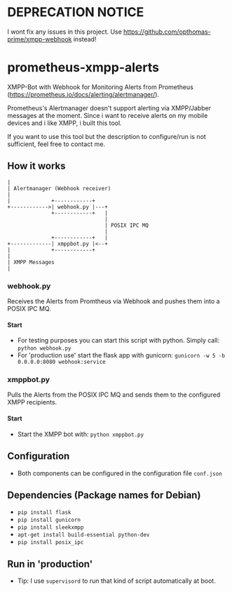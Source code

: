# DEPRECATION NOTICE
I wont fix any issues in this project. Use https://github.com/opthomas-prime/xmpp-webhook instead!

# prometheus-xmpp-alerts
XMPP-Bot with Webhook for Monitoring Alerts from Prometheus (https://prometheus.io/docs/alerting/alertmanager/).

Prometheus's Alertmanager doesn't support alerting via XMPP/Jabber messages at the moment. Since i want to receive alerts on my mobile devices and i like XMPP, i built this tool.

If you want to use this tool but the description to configure/run is not sufficient, feel free to contact me.

## How it works

```
|
| Alertmanager (Webhook receiver)
|
|             +------------+
+------------>| webhook.py |---+
              +------------+   |
                               |
                               | POSIX IPC MQ
                               |
              +------------+   |
+-------------| xmppbot.py |<--+
|             +------------+
|
| XMPP Messages
|
```

### webhook.py
Receives the Alerts from Promtheus via Webhook and pushes them into a POSIX IPC MQ.

#### Start
- For testing purposes you can start this script with python. Simply call: `python webhook.py`
- For 'production use' start the flask app with gunicorn: `gunicorn -w 5 -b 0.0.0.0:8080 webhook:service`

### xmppbot.py
Pulls the Alerts from the POSIX IPC MQ and sends them to the configured XMPP recipients.

#### Start
- Start the XMPP bot with: `python xmppbot.py`

## Configuration
- Both components can be configured in the configuration file `conf.json`

## Dependencies (Package names for Debian)
- `pip install flask`
- `pip install gunicorn`
- `pip install sleekxmpp`
- `apt-get install build-essential python-dev`
- `pip install posix_ipc`

## Run in 'production'
- Tip: I use `supervisord` to run that kind of script automatically at boot.

